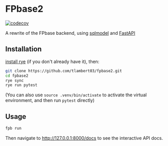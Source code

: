 # FPbase2

[![codecov](https://codecov.io/gh/tlambert03/fpbase2/branch/main/graph/badge.svg?token=PEfGzZ2Kyl)](https://codecov.io/gh/tlambert03/fpbase2)

A rewrite of the FPbase backend, using
[sqlmodel](https://github.com/tiangolo/sqlmodel) and
[FastAPI](https://fastapi.tiangolo.com)

## Installation

[install rye](https://github.com/astral-sh/rye) (if you don't already have it),
then:

```bash
git clone https://github.com/tlambert03/fpbase2.git
cd fpbase2
rye sync
rye run pytest
```

(You can also use `source .venv/bin/activate` to activate the virtual environment,
and then run `pytest` directly)

## Usage

```bash
fpb run
```

Then navigate to <http://127.0.0.1:8000/docs> to see the interactive
API docs.
